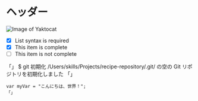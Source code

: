 # ヘッダー

![Image of Yaktocat](https://octodex.github.com/images/yaktocat.png)

- [x] List syntax is required
- [x] This item is complete
- [ ] This item is not complete

「」
$ git 初期化
/Users/skills/Projects/recipe-repository/.git/ の空の Git リポジトリを初期化しました
「」

``` ジャバスクリプト
var myVar = "こんにちは、世界！";
「」

